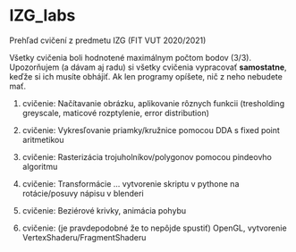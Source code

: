 # IZG_labs
Prehľad cvičení z predmetu IZG (FIT VUT 2020/2021)

Všetky cvičenia boli hodnotené maximálnym počtom bodov (3/3).
Upozorňujem (a dávam aj radu) si všetky cvičenia vypracovať **samostatne**, keďže si ich musíte obhájiť. Ak len programy opíšete, nič z neho nebudete mať.

1. cvičenie:
    Načítavanie obrázku, aplikovanie rôznych funkcii (tresholding greyscale, maticové rozptylenie, error distribution)
    
2. cvičenie:
    Vykresľovanie priamky/kružnice pomocou DDA s fixed point aritmetikou
    
3. cvičenie:
    Rasterizácia trojuholníkov/polygonov pomocou pindeovho algoritmu
    
4. cvičenie:
    Transformácie ... vytvorenie skriptu v pythone na rotácie/posuvy nápisu v blenderi
    
5. cvičenie:
    Beziérové krivky, animácia pohybu
    
6. cvičenie: (je pravdepodobné že to nepôjde spustiť)
    OpenGL, vytvorenie VertexShaderu/FragmentShaderu

